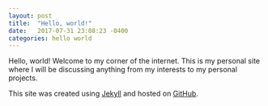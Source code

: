 ```yaml
---
layout: post
title:  "Hello, world!"
date:   2017-07-31 23:08:23 -0400
categories: hello world
---
```


Hello, world! Welcome to my corner of the internet. This is my personal site
where I will be discussing anything from my interests to my personal projects.

This site was created using [Jekyll](https://jekyllrb.com/) and hosted
on [GitHub](https://github.com).
